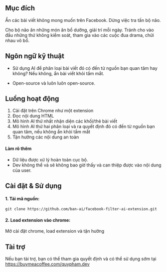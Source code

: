 ## Mục đích
Ẩn các bài viết không mong muốn trên Facebook. Dừng việc tra tấn bộ não. 

Cho bộ não ăn những món ăn bổ dưỡng, giải trí mỗi ngày. 
Tránh cho vào đầu những thứ không kiểm soát, tham gia vào các cuộc đua drama, chửi nhau vô bổ.

## Ngôn ngữ kỹ thuật
- Sử dụng AI để phân loại bài viết đó có đến từ nguồn bạn quan tâm hay không? Nếu không, ẩn bài viết khỏi tầm mắt.

- Open-source và luôn luôn open-source.


## Luồng hoạt động

1. Cài đặt trên Chrome như một extension
2. Đọc nội dung HTML
3. Mô hình AI thứ nhất nhận diện các khối/thẻ bài viết
4. Mô hình AI thứ hai phân loại và ra quyết định đó có đến từ nguồn bạn quan tâm, nếu không ẩn khỏi tầm mắt
5. Tận hưởng các nội dung an toàn

#### Làm rõ thêm
- Dữ liệu được xử lý hoàn toàn cục bộ.
- Dev không thể và sẽ không bao giờ thấy và can thiệp được vào nội dung của user.

## Cài đặt & Sử dụng

#### 1. Tải mã nguồn:

    git clone https://github.com/ban-ai/facebook-filter-ai-extension.git


#### 2. Load extension vào chrome:

Mở cài đặt chrome, load extension và tận hưởng


## Tài trợ

Nếu bạn tài trợ, bạn có thể tham gia quyết định và có thể sử dụng sớm tại
https://buymeacoffee.com/quypham.dev